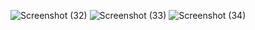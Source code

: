 
![Screenshot (32)](https://user-images.githubusercontent.com/115928747/227796899-6ab79fec-e999-487b-8396-74f49c942678.png)
![Screenshot (33)](https://user-images.githubusercontent.com/115928747/227796885-70aa2433-8afc-4485-8f0c-5a45b76dff1a.png)
![Screenshot (34)](https://user-images.githubusercontent.com/115928747/227796863-bca83da7-b2f0-4e2b-8dab-40a6803aec28.png)
